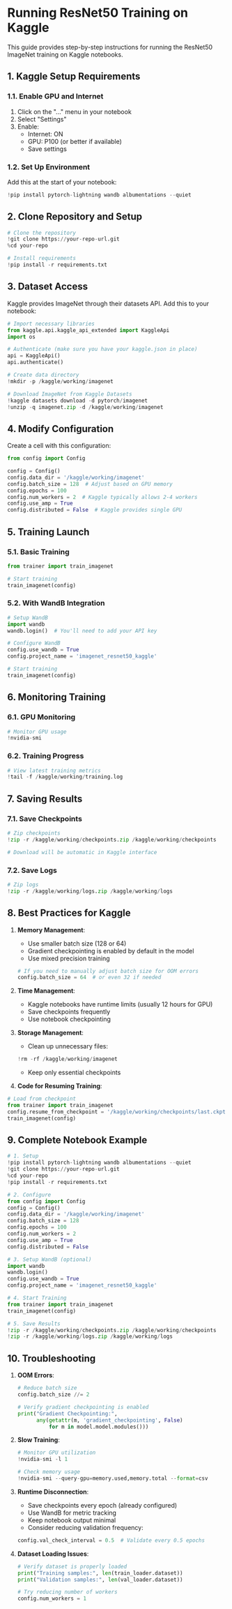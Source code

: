 # Running ResNet50 Training on Kaggle

This guide provides step-by-step instructions for running the ResNet50 ImageNet training on Kaggle notebooks.

## 1. Kaggle Setup Requirements

### 1.1. Enable GPU and Internet
1. Click on the "..." menu in your notebook
2. Select "Settings"
3. Enable:
   - Internet: ON
   - GPU: P100 (or better if available)
   - Save settings

### 1.2. Set Up Environment
Add this at the start of your notebook:
```python
!pip install pytorch-lightning wandb albumentations --quiet
```

## 2. Clone Repository and Setup

```python
# Clone the repository
!git clone https://your-repo-url.git
%cd your-repo

# Install requirements
!pip install -r requirements.txt
```

## 3. Dataset Access

Kaggle provides ImageNet through their datasets API. Add this to your notebook:

```python
# Import necessary libraries
from kaggle.api.kaggle_api_extended import KaggleApi
import os

# Authenticate (make sure you have your kaggle.json in place)
api = KaggleApi()
api.authenticate()

# Create data directory
!mkdir -p /kaggle/working/imagenet

# Download ImageNet from Kaggle Datasets
!kaggle datasets download -d pytorch/imagenet
!unzip -q imagenet.zip -d /kaggle/working/imagenet
```

## 4. Modify Configuration

Create a cell with this configuration:

```python
from config import Config

config = Config()
config.data_dir = '/kaggle/working/imagenet'
config.batch_size = 128  # Adjust based on GPU memory
config.epochs = 100
config.num_workers = 2  # Kaggle typically allows 2-4 workers
config.use_amp = True
config.distributed = False  # Kaggle provides single GPU
```

## 5. Training Launch

### 5.1. Basic Training
```python
from trainer import train_imagenet

# Start training
train_imagenet(config)
```

### 5.2. With WandB Integration
```python
# Setup WandB
import wandb
wandb.login()  # You'll need to add your API key

# Configure WandB
config.use_wandb = True
config.project_name = 'imagenet_resnet50_kaggle'

# Start training
train_imagenet(config)
```

## 6. Monitoring Training

### 6.1. GPU Monitoring
```python
# Monitor GPU usage
!nvidia-smi
```

### 6.2. Training Progress
```python
# View latest training metrics
!tail -f /kaggle/working/training.log
```

## 7. Saving Results

### 7.1. Save Checkpoints
```python
# Zip checkpoints
!zip -r /kaggle/working/checkpoints.zip /kaggle/working/checkpoints

# Download will be automatic in Kaggle interface
```

### 7.2. Save Logs
```python
# Zip logs
!zip -r /kaggle/working/logs.zip /kaggle/working/logs
```

## 8. Best Practices for Kaggle

1. **Memory Management**:
   - Use smaller batch size (128 or 64)
   - Gradient checkpointing is enabled by default in the model
   - Use mixed precision training
   ```python
   # If you need to manually adjust batch size for OOM errors
   config.batch_size = 64  # or even 32 if needed
   ```

2. **Time Management**:
   - Kaggle notebooks have runtime limits (usually 12 hours for GPU)
   - Save checkpoints frequently
   - Use notebook checkpointing

3. **Storage Management**:
   - Clean up unnecessary files:
   ```python
   !rm -rf /kaggle/working/imagenet
   ```
   - Keep only essential checkpoints

4. **Code for Resuming Training**:
```python
# Load from checkpoint
from trainer import train_imagenet
config.resume_from_checkpoint = '/kaggle/working/checkpoints/last.ckpt'
train_imagenet(config)
```

## 9. Complete Notebook Example

```python
# 1. Setup
!pip install pytorch-lightning wandb albumentations --quiet
!git clone https://your-repo-url.git
%cd your-repo
!pip install -r requirements.txt

# 2. Configure
from config import Config
config = Config()
config.data_dir = '/kaggle/working/imagenet'
config.batch_size = 128
config.epochs = 100
config.num_workers = 2
config.use_amp = True
config.distributed = False

# 3. Setup WandB (optional)
import wandb
wandb.login()
config.use_wandb = True
config.project_name = 'imagenet_resnet50_kaggle'

# 4. Start Training
from trainer import train_imagenet
train_imagenet(config)

# 5. Save Results
!zip -r /kaggle/working/checkpoints.zip /kaggle/working/checkpoints
!zip -r /kaggle/working/logs.zip /kaggle/working/logs
```

## 10. Troubleshooting

1. **OOM Errors**:
   ```python
   # Reduce batch size
   config.batch_size //= 2
   
   # Verify gradient checkpointing is enabled
   print("Gradient Checkpointing:", 
         any(getattr(m, 'gradient_checkpointing', False) 
             for m in model.model.modules()))
   ```

2. **Slow Training**:
   ```python
   # Monitor GPU utilization
   !nvidia-smi -l 1
   
   # Check memory usage
   !nvidia-smi --query-gpu=memory.used,memory.total --format=csv
   ```

3. **Runtime Disconnection**:
   - Save checkpoints every epoch (already configured)
   - Use WandB for metric tracking
   - Keep notebook output minimal
   - Consider reducing validation frequency:
   ```python
   config.val_check_interval = 0.5  # Validate every 0.5 epochs
   ```

4. **Dataset Loading Issues**:
   ```python
   # Verify dataset is properly loaded
   print("Training samples:", len(train_loader.dataset))
   print("Validation samples:", len(val_loader.dataset))
   
   # Try reducing number of workers
   config.num_workers = 1
   ``` 